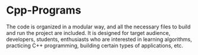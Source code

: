 # Cpp-Programs
The code is organized in a modular way, and all the necessary files to build and run the project are included. It is designed for target audience, developers, students, enthusiasts who are interested in  learning algorithms, practicing C++ programming, building certain types of applications, etc.
